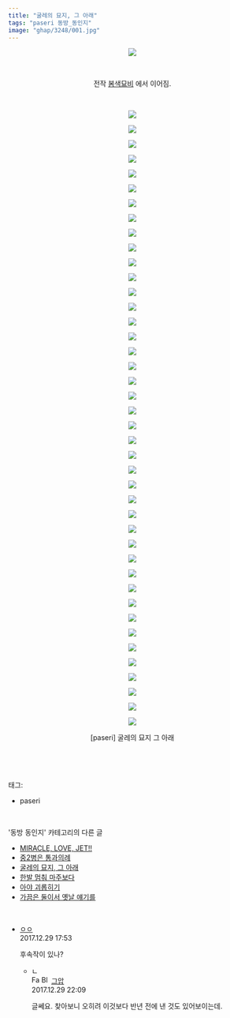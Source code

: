 ```yaml
---
title: "굴레의 묘지, 그 아래"
tags: "paseri 동방_동인지"
image: "ghap/3248/001.jpg"
---
```

<div class="article">
<p style="text-align: center; clear: none; float: none;"><img src="{{ site.nasurl }}/ghap/3248/001.jpg"/></p>
<p style="text-align: center; clear: none; float: none;"><br/></p>
<p style="clear: none; float: none; text-align: center;">전작 <a href="http://ghaptouhou.tistory.com/2181" target="_blank">봄색묘비</a> 에서 이어짐.</p>
<p style="text-align: center; clear: none; float: none;"><br/></p>
<p style="text-align: center; clear: none; float: none;"><img src="{{ site.nasurl }}/ghap/3248/002.jpg"/></p>
<p style="text-align: center; clear: none; float: none;"><img src="{{ site.nasurl }}/ghap/3248/003.jpg"/></p>
<p style="text-align: center; clear: none; float: none;"><img src="{{ site.nasurl }}/ghap/3248/004.jpg"/></p>
<p style="text-align: center; clear: none; float: none;"><img src="{{ site.nasurl }}/ghap/3248/005.jpg"/></p>
<p style="text-align: center; clear: none; float: none;"><img src="{{ site.nasurl }}/ghap/3248/006.jpg"/></p>
<p style="text-align: center; clear: none; float: none;"><img src="{{ site.nasurl }}/ghap/3248/007.jpg"/></p>
<p style="text-align: center; clear: none; float: none;"><img src="{{ site.nasurl }}/ghap/3248/008.jpg"/></p>
<p style="text-align: center; clear: none; float: none;"><img src="{{ site.nasurl }}/ghap/3248/009.jpg"/></p>
<p style="text-align: center; clear: none; float: none;"><img src="{{ site.nasurl }}/ghap/3248/010.jpg"/></p>
<p style="text-align: center; clear: none; float: none;"><img src="{{ site.nasurl }}/ghap/3248/011.jpg"/></p>
<p style="text-align: center; clear: none; float: none;"><img src="{{ site.nasurl }}/ghap/3248/012.jpg"/></p>
<p style="text-align: center; clear: none; float: none;"><img src="{{ site.nasurl }}/ghap/3248/013.jpg"/></p>
<p style="text-align: center; clear: none; float: none;"><img src="{{ site.nasurl }}/ghap/3248/014.jpg"/></p>
<p style="text-align: center; clear: none; float: none;"><img src="{{ site.nasurl }}/ghap/3248/015.jpg"/></p>
<p style="text-align: center; clear: none; float: none;"><img src="{{ site.nasurl }}/ghap/3248/016.jpg"/></p>
<p style="text-align: center; clear: none; float: none;"><img src="{{ site.nasurl }}/ghap/3248/017.jpg"/></p>
<p style="text-align: center; clear: none; float: none;"><img src="{{ site.nasurl }}/ghap/3248/018.jpg"/></p>
<p style="text-align: center; clear: none; float: none;"><img src="{{ site.nasurl }}/ghap/3248/019.jpg"/></p>
<p style="text-align: center; clear: none; float: none;"><img src="{{ site.nasurl }}/ghap/3248/020.jpg"/></p>
<p style="text-align: center; clear: none; float: none;"><img src="{{ site.nasurl }}/ghap/3248/021.jpg"/></p>
<p style="text-align: center; clear: none; float: none;"><img src="{{ site.nasurl }}/ghap/3248/022.jpg"/></p>
<p style="text-align: center; clear: none; float: none;"><img src="{{ site.nasurl }}/ghap/3248/023.jpg"/></p>
<p style="text-align: center; clear: none; float: none;"><img src="{{ site.nasurl }}/ghap/3248/024.jpg"/></p>
<p style="text-align: center; clear: none; float: none;"><img src="{{ site.nasurl }}/ghap/3248/025.jpg"/></p>
<p style="text-align: center; clear: none; float: none;"><img src="{{ site.nasurl }}/ghap/3248/026.jpg"/></p>
<p style="text-align: center; clear: none; float: none;"><img src="{{ site.nasurl }}/ghap/3248/027.jpg"/></p>
<p style="text-align: center; clear: none; float: none;"><img src="{{ site.nasurl }}/ghap/3248/028.jpg"/></p>
<p style="text-align: center; clear: none; float: none;"><img src="{{ site.nasurl }}/ghap/3248/029.jpg"/></p>
<p style="text-align: center; clear: none; float: none;"><img src="{{ site.nasurl }}/ghap/3248/030.jpg"/></p>
<p style="text-align: center; clear: none; float: none;"><img src="{{ site.nasurl }}/ghap/3248/031.jpg"/></p>
<p style="text-align: center; clear: none; float: none;"><img src="{{ site.nasurl }}/ghap/3248/032.jpg"/></p>
<p style="text-align: center; clear: none; float: none;"><img src="{{ site.nasurl }}/ghap/3248/033.jpg"/></p>
<p style="text-align: center; clear: none; float: none;"><img src="{{ site.nasurl }}/ghap/3248/034.jpg"/></p>
<p style="text-align: center; clear: none; float: none;"><img src="{{ site.nasurl }}/ghap/3248/035.jpg"/></p>
<p style="text-align: center; clear: none; float: none;"><img src="{{ site.nasurl }}/ghap/3248/036.jpg"/></p>
<p style="text-align: center; clear: none; float: none;"><img src="{{ site.nasurl }}/ghap/3248/037.jpg"/></p>
<p style="text-align: center; clear: none; float: none;"><img src="{{ site.nasurl }}/ghap/3248/038.jpg"/></p>
<p style="text-align: center; clear: none; float: none;"><img src="{{ site.nasurl }}/ghap/3248/039.jpg"/></p>
<p style="text-align: center; clear: none; float: none;"><img src="{{ site.nasurl }}/ghap/3248/040.jpg"/></p>
<p style="text-align: center; clear: none; float: none;"><img src="{{ site.nasurl }}/ghap/3248/041.jpg"/></p>
<p style="text-align: center; clear: none; float: none;"><img src="{{ site.nasurl }}/ghap/3248/042.jpg"/></p>
<p style="text-align: center; clear: none; float: none;"><img src="{{ site.nasurl }}/ghap/3248/043.jpg"/></p>
<p style="text-align: center; clear: none; float: none;">[paseri] 굴레의 묘지 그 아래</p>
<p><br/></p>
</div><br/>
<div class="tagTrail">
<p>태그: </p>
<ul>
<li>paseri</li>
</ul>
</div><br/>
<div class="another">
<p>'동방 동인지' 카테고리의 다른 글</p>
<ul>
<li><a href="/2017-05-15-ghap_3250">MIRACLE, LOVE, JET!!</a></li>
<li><a href="/2017-05-15-ghap_3249">중2병은 통과의례</a></li>
<li><a href="/2017-05-15-ghap_3248">굴레의 묘지, 그 아래</a></li>
<li><a href="/2017-05-15-ghap_3245">한발 멈춰 마주보다</a></li>
<li><a href="/2017-05-15-ghap_3244">아야 괴롭히기</a></li>
<li><a href="/2017-05-15-ghap_3242">가끔은 둘이서 옛날 얘기를</a></li>
</ul>
</div><br/>
<div class="cb_module cb_fluid">
<div class="cb_wrt cb_profile">
<div class="comment">
<ul>
<li class="cb_thumb_off" id="comment15162499">
<div class="cb_comment_area">
<div class="cb_info_area">
<div class="cb_section">
<span class="cb_nick_name"> <a href="http://http:/ㄱㄷ" onclick="return openLinkInNewWindow(this)">ㅇㅇ</a></span>
</div>
<div class="cb_section">
<span class="cb_date">2017.12.29 17:53 </span>
</div>
</div>
<div class="cb_dsc_comment">
<p class="cb_dsc">
											후속작이 있나?
										</p>
</div>
<ul>
<li class="cb_thumb_off" id="comment15162637">
<span class="cb_bu_subnode">ㄴ</span>
<div class="cb_comment_area">
<div class="cb_info_area">
<div class="cb_section">
<span class="cb_nick_name"><img alt="Favicon of https://ghaptouhou.tistory.com" height="16" onerror="this.onerror=null;this.parentNode.removeChild(this)" src="https://ghaptouhou.tistory.com/favicon.ico" width="16"/> <img alt="BlogIcon" height="16" onerror="this.parentNode.removeChild(this)" src="https://ghaptouhou.tistory.com/index.gif" width="16"/> <a href="https://ghaptouhou.tistory.com" onclick="return openLinkInNewWindow(this)"> 그압</a><span class="tistoryProfileLayerTrigger" onclick='TistoryProfile.show(event, this, {"title":"\uc800\uae30 \uc774\uac70 \ub098\uc911\uc5d0 \uc218\uc815 \uac00\ub2a5\ud558\ub098\uc694","url":"https:\/\/ghap.tistory.com","nickname":"\uadf8\uc555","items":[]}); return false;'></span></span>
</div>
<div class="cb_section">
<span class="cb_date">2017.12.29 22:09 </span>
</div>
</div>
<div class="cb_dsc_comment">
<p class="cb_dsc">
																글쎄요. 찾아보니 오히려 이것보다 반년 전에 낸 것도 있어보이는데.
															</p>
</div>
</div>
</li>
</ul>
</div></li>
</ul>
</div>
</div><!-- commentList close -->
</div><br/>
